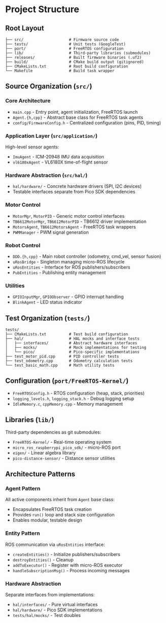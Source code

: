 # Project Structure

## Root Layout

```
├── src/                    # Firmware source code
├── tests/                  # Unit tests (GoogleTest)
├── port/                   # FreeRTOS configuration
├── lib/                    # Third-party libraries (submodules)
├── releases/               # Built firmware binaries (.uf2)
├── build/                  # CMake build output (gitignored)
├── CMakeLists.txt          # Root build configuration
└── Makefile                # Build task wrapper
```

## Source Organization (`src/`)

### Core Architecture

- `main.cpp` - Entry point, agent initialization, FreeRTOS launch
- `Agent.{h,cpp}` - Abstract base class for FreeRTOS task agents
- `config/FirmwareConfig.h` - Centralized configuration (pins, PID, timing)

### Application Layer (`src/application/`)

High-level sensor agents:
- `ImuAgent` - ICM-20948 IMU data acquisition
- `vl6180xAgent` - VL6180X time-of-flight sensor

### Hardware Abstraction (`src/hal/`)

- `hal/hardware/` - Concrete hardware drivers (SPI, I2C devices)
- Testable interfaces separate from Pico SDK dependencies

### Motor Control

- `MotorMgr`, `MotorPID` - Generic motor control interfaces
- `TB6612MotorMgr`, `TB6612MotorPID` - TB6612 driver implementation
- `MotorsAgent`, `TB6612MotorsAgent` - FreeRTOS task wrappers
- `PWMManager` - PWM signal generation

### Robot Control

- `DDD.{h,cpp}` - Main robot controller (odometry, cmd_vel, sensor fusion)
- `uRosBridge` - Singleton managing micro-ROS lifecycle
- `uRosEntities` - Interface for ROS publishers/subscribers
- `PubEntities` - Publishing entity management

### Utilities

- `GPIOInputMgr`, `GPIOObserver` - GPIO interrupt handling
- `BlinkAgent` - LED status indicator

## Test Organization (`tests/`)

```
tests/
├── CMakeLists.txt          # Test build configuration
├── hal/                    # HAL mocks and interface tests
│   ├── interfaces/         # Abstract hardware interfaces
│   ├── mocks/              # Mock implementations for testing
│   └── pico/               # Pico-specific implementations
├── test_motor_pid.cpp      # PID controller tests
├── test_odometry.cpp       # Odometry calculation tests
└── test_basic_math.cpp     # Math utility tests
```

## Configuration (`port/FreeRTOS-Kernel/`)

- `FreeRTOSConfig.h` - RTOS configuration (heap, stack, priorities)
- `logging_levels.h`, `logging_stack.h` - Debug logging setup
- `IdleMemory.c`, `cppMemory.cpp` - Memory management

## Libraries (`lib/`)

Third-party dependencies as git submodules:
- `FreeRTOS-Kernel/` - Real-time operating system
- `micro_ros_raspberrypi_pico_sdk/` - micro-ROS port
- `eigen/` - Linear algebra library
- `pico-distance-sensor/` - Distance sensor utilities

## Architecture Patterns

### Agent Pattern

All active components inherit from `Agent` base class:
- Encapsulates FreeRTOS task creation
- Provides `run()` loop and stack size configuration
- Enables modular, testable design

### Entity Pattern

ROS communication via `uRosEntities` interface:
- `createEntities()` - Initialize publishers/subscribers
- `destroyEntities()` - Cleanup
- `addToExecutor()` - Register with micro-ROS executor
- `handleSubscriptionMsg()` - Process incoming messages

### Hardware Abstraction

Separate interfaces from implementations:
- `hal/interfaces/` - Pure virtual interfaces
- `hal/hardware/` - Pico SDK implementations
- `tests/hal/mocks/` - Test doubles
